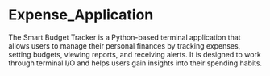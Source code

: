 # Expense_Application
The Smart Budget Tracker is a Python-based terminal application that allows users to manage their personal finances by tracking expenses, setting budgets, viewing reports, and receiving alerts. It is designed to work through terminal I/O and helps users gain insights into their spending habits.
